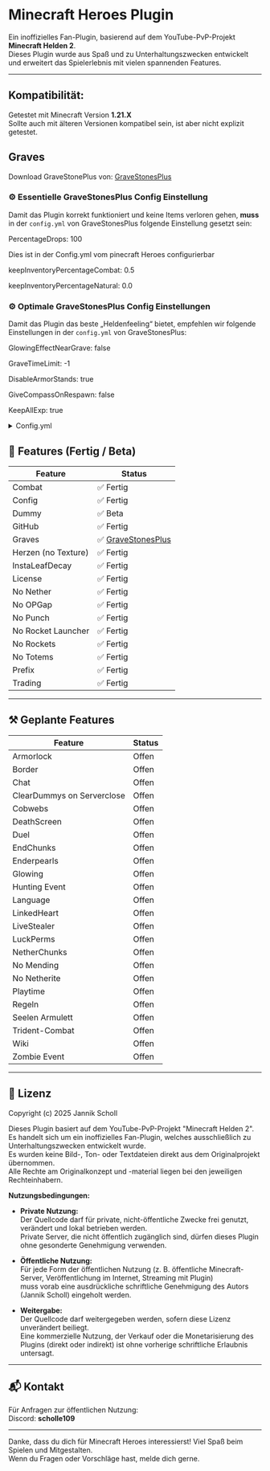 # Minecraft Heroes Plugin

Ein inoffizielles Fan-Plugin, basierend auf dem YouTube-PvP-Projekt **Minecraft Helden 2**.  
Dieses Plugin wurde aus Spaß und zu Unterhaltungszwecken entwickelt und erweitert das Spielerlebnis mit vielen spannenden Features.

---

## Kompatibilität:
Getestet mit Minecraft Version **1.21.X**  
Sollte auch mit älteren Versionen kompatibel sein, ist aber nicht explizit getestet.

## Graves

Download GraveStonePlus von: [GraveStonesPlus](https://www.spigotmc.org/resources/gravestonesplus.95132)

### ⚙️ Essentielle GraveStonesPlus Config Einstellung

Damit das Plugin korrekt funktioniert und keine Items verloren gehen, **muss** in der `config.yml` von GraveStonesPlus folgende Einstellung gesetzt sein:

PercentageDrops: 100

Dies ist in der Config.yml vom pinecraft Heroes configurierbar

keepInventoryPercentageCombat: 0.5

keepInventoryPercentageNatural: 0.0

### ⚙️ Optimale GraveStonesPlus Config Einstellungen
Damit das Plugin das beste „Heldenfeeling“ bietet, empfehlen wir folgende Einstellungen in der `config.yml` von GraveStonesPlus:

GlowingEffectNearGrave: false

GraveTimeLimit: -1

DisableArmorStands: true

GiveCompassOnRespawn: false

KeepAllExp: true

<details>
<summary>Config.yml</summary>

message-prefix: "§6[Helden]" #§<Minecraft Farbcode> 6≙gold  
fireworkCrossbowEnabled: false  
allow-punch: false  
villagerTradingEnabled: false  
loseLifeOnLogoutDuringCombat: false  
keepInventoryPercentageCombat: 0.5 #50%  
keepInventoryPercentageNatural: 0.0 #00%  
dummy:  
enabled: true  
despawn-time: 30 #Sekunden
noopgap: true
noNether: true
NoTotems: true
fireworkPlacementAllowed: false

</details>


## 🚀 Features (Fertig / Beta)

| Feature             | Status            |
|---------------------|-------------------|
| Combat              | ✅ Fertig          |
| Config              | ✅ Fertig          |
| Dummy               | ✅ Beta            |
| GitHub              | ✅ Fertig          |
| Graves              | ✅ [GraveStonesPlus](https://www.spigotmc.org/resources/gravestonesplus.95132) |
| Herzen (no Texture) | ✅ Fertig          |
| InstaLeafDecay      | ✅ Fertig          |
| License             | ✅ Fertig          |
| No Nether           | ✅ Fertig          |
| No OPGap            | ✅ Fertig          |
| No Punch            | ✅ Fertig          |
| No Rocket Launcher  | ✅ Fertig          |
| No Rockets          | ✅ Fertig          |
| No Totems           | ✅ Fertig          |
| Prefix              | ✅ Fertig          |
| Trading             | ✅ Fertig          |

---

## ⚒️ Geplante Features

| Feature                    | Status   |
|----------------------------|----------|
| Armorlock                  | Offen    |
| Border                     | Offen    |
| Chat                       | Offen    |
| ClearDummys on Serverclose | Offen    |
| Cobwebs                    | Offen    |
| DeathScreen                | Offen    |
| Duel                       | Offen    |
| EndChunks                  | Offen    |
| Enderpearls                | Offen    |
| Glowing                    | Offen    |
| Hunting Event              | Offen    |
| Language                   | Offen    |
| LinkedHeart                | Offen    |
| LiveStealer                | Offen    |
| LuckPerms                  | Offen    |
| NetherChunks               | Offen    |
| No Mending                 | Offen    |
| No Netherite               | Offen    |
| Playtime                   | Offen    |
| Regeln                     | Offen    |
| Seelen Armulett            | Offen    |
| Trident-Combat             | Offen    |
| Wiki                       | Offen    |
| Zombie Event               | Offen    |

---

## 📜 Lizenz

Copyright (c) 2025 Jannik Scholl

Dieses Plugin basiert auf dem YouTube-PvP-Projekt "Minecraft Helden 2".  
Es handelt sich um ein inoffizielles Fan-Plugin, welches ausschließlich zu Unterhaltungszwecken entwickelt wurde.  
Es wurden keine Bild-, Ton- oder Textdateien direkt aus dem Originalprojekt übernommen.  
Alle Rechte am Originalkonzept und -material liegen bei den jeweiligen Rechteinhabern.

**Nutzungsbedingungen:**

- **Private Nutzung:**  
  Der Quellcode darf für private, nicht-öffentliche Zwecke frei genutzt, verändert und lokal betrieben werden.  
  Private Server, die nicht öffentlich zugänglich sind, dürfen dieses Plugin ohne gesonderte Genehmigung verwenden.

- **Öffentliche Nutzung:**  
  Für jede Form der öffentlichen Nutzung (z. B. öffentliche Minecraft-Server, Veröffentlichung im Internet, Streaming mit Plugin)  
  muss vorab eine ausdrückliche schriftliche Genehmigung des Autors (Jannik Scholl) eingeholt werden.

- **Weitergabe:**  
  Der Quellcode darf weitergegeben werden, sofern diese Lizenz unverändert beiliegt.  
  Eine kommerzielle Nutzung, der Verkauf oder die Monetarisierung des Plugins (direkt oder indirekt) ist ohne vorherige schriftliche Erlaubnis untersagt.

---

## 📬 Kontakt

Für Anfragen zur öffentlichen Nutzung:  
Discord: **scholle109**

---

Danke, dass du dich für Minecraft Heroes interessierst! Viel Spaß beim Spielen und Mitgestalten.  
Wenn du Fragen oder Vorschläge hast, melde dich gerne.

